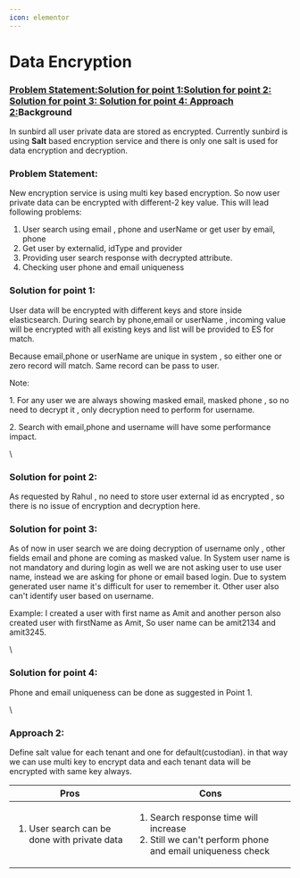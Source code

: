 ```yaml
---
icon: elementor
---
```


# Data Encryption

### [Problem Statement:](https://project-sunbird.atlassian.net/wiki/spaces/UM/pages/1059651703/Data+Encryption#DataEncryption-ProblemStatement%3A)[Solution for point 1:](https://project-sunbird.atlassian.net/wiki/spaces/UM/pages/1059651703/Data+Encryption#DataEncryption-Solutionforpoint1%3A)[Solution for point 2: ](https://project-sunbird.atlassian.net/wiki/spaces/UM/pages/1059651703/Data+Encryption#DataEncryption-Solutionforpoint2%3A)[Solution for point 3: ](https://project-sunbird.atlassian.net/wiki/spaces/UM/pages/1059651703/Data+Encryption#DataEncryption-Solutionforpoint3%3A)[Solution for point 4: ](https://project-sunbird.atlassian.net/wiki/spaces/UM/pages/1059651703/Data+Encryption#DataEncryption-Solutionforpoint4%3A)[Approach 2:](https://project-sunbird.atlassian.net/wiki/spaces/UM/pages/1059651703/Data+Encryption#DataEncryption-Approach2%3A)Background  <a href="#dataencryption-background" id="dataencryption-background"></a>

In sunbird all user private data are stored as encrypted.  Currently sunbird is using **Salt**  based encryption service and there is only one salt is used for data encryption and decryption.

### Problem Statement: <a href="#dataencryption-problemstatement" id="dataencryption-problemstatement"></a>

New encryption service is using multi key based encryption. So now user private data can be encrypted with different-2 key value. This will lead following problems:

1. &#x20;User search using email , phone and userName or get user by email, phone
2. Get user by externalid, idType and provider
3. Providing user search response with decrypted attribute.
4. Checking user phone and email uniqueness

### Solution for point 1: <a href="#dataencryption-solutionforpoint1" id="dataencryption-solutionforpoint1"></a>

&#x20; User data will be encrypted with different keys and store inside elasticsearch. During search by phone,email or userName , incoming value will be encrypted with all existing keys and list will be provided to ES for match.

&#x20;Because email,phone or userName are unique in system , so either one or zero record will match. Same record can be pass to user.

&#x20;Note:

&#x20; 1\. For any user we are always showing masked email, masked phone , so no need to decrypt it , only decryption need to perform for username.

&#x20; 2\. Search with email,phone and username will have some performance impact.

\


### Solution for point 2:  <a href="#dataencryption-solutionforpoint2" id="dataencryption-solutionforpoint2"></a>

&#x20;As requested by Rahul , no need to store user external id as encrypted , so there is no issue of encryption and decryption here.

### Solution for point 3:  <a href="#dataencryption-solutionforpoint3" id="dataencryption-solutionforpoint3"></a>

&#x20;As of now in user search we are doing decryption of username only , other fields email and phone are coming as masked value. In System user name is not mandatory and during login as well we are not asking user to use user name, instead we are asking for phone or email based login. Due to system generated user name it's difficult for user to remember it. Other user also can't identify user based on username.

Example: I created a user with first name as Amit and another person also created user with firstName as Amit, So user name can be amit2134 and amit3245.

\


### Solution for point 4:  <a href="#dataencryption-solutionforpoint4" id="dataencryption-solutionforpoint4"></a>

&#x20;Phone and email uniqueness can be done as suggested in Point 1.

\


### Approach 2: <a href="#dataencryption-approach2" id="dataencryption-approach2"></a>

&#x20;Define salt value for each tenant and one for default(custodian). in that way we can use multi key to encrypt data and each tenant data will be encrypted with same key always.

| Pros                                                        | Cons​​                                                                                                               |
| ----------------------------------------------------------- | -------------------------------------------------------------------------------------------------------------------- |
| <ol><li>User search can be done with private data</li></ol> | <ol><li>Search response time will increase</li><li>Still we can't perform phone and email uniqueness check</li></ol> |
